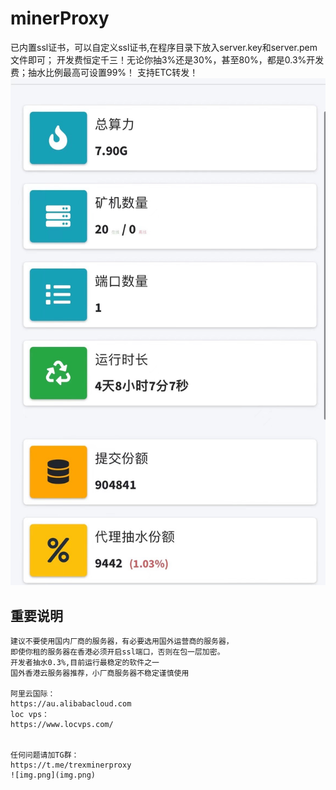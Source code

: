 # minerProxy
已内置ssl证书，可以自定义ssl证书,在程序目录下放入server.key和server.pem文件即可；
开发费恒定千三！无论你抽3%还是30%，甚至80%，都是0.3%开发费；抽水比例最高可设置99%！
支持ETC转发！
![222](5.png)


## 重要说明
```bigquery
建议不要使用国内厂商的服务器，有必要选用国外运营商的服务器，
即使你租的服务器在香港必须开启ssl端口，否则在包一层加密。
开发者抽水0.3%,目前运行最稳定的软件之一
国外香港云服务器推荐，小厂商服务器不稳定谨慎使用

阿里云国际：
https://au.alibabacloud.com
loc vps：
https://www.locvps.com/


任何问题请加TG群：
https://t.me/trexminerproxy
![img.png](img.png)
